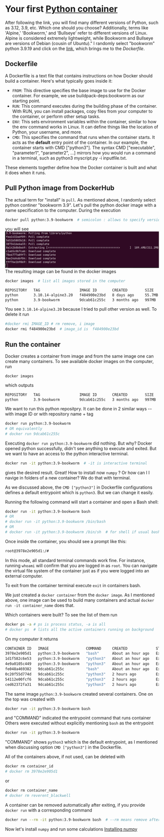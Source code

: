 # Your first [Python container](https://hub.docker.com/_/python)

After following the link, you will find many different versions of Python, such as 3.12, 3.9, etc. Which one should you choose? Additionally, terms like 'Alpine,' 'Bookworm,' and 'Bullseye' refer to different versions of Linux. Alpine is considered extremely lightweight, while Bookworm and Bullseye are versions of Debian (cousin of Ubuntu)." I randomly select "bookworm" python 3.9.19 and click on the [link](https://github.com/docker-library/python/blob/1b7a1106674a21e699b155cbd53bf39387284cca/3.9/bookworm/Dockerfile), which brings me to the *Dockerfile*. 

## Dockerfile
A Dockerfile is a text file that contains instructions on how Docker should build a container. Here's what typically goes inside it:

- `FROM`: This directive specifies the base image to use for the Docker container. For example, we use buildpack-deps:bookworm as our starting point.
- `RUN`: This command executes during the building phase of the container. With RUN, you can install packages, copy files from your computer to the container, or perform other setup tasks.
- `ENV`: This sets environment variables within the container, similar to how the env command works in Linux. It can define things like the location of Python, your username, and more.
- `CMD`: This specifies the command that runs when the container starts. It acts as the **default** entry point of the container. In our example, the container starts with CMD ["python3"]. The syntax CMD ["executable", "parameter1", "parameter2", ...] mirrors how you would run a command in a terminal, such as python3 myscript.py -i inputfile.txt.

These elements together define how the Docker container is built and what it does when it runs.

## Pull Python image from DockerHub
The actual term for "install" is `pull`. As mentioned above, I randomly select python continer "bookworm 3.9". Let's pull the python docker image with a name specification to the computer. During the execution
```bash
docker pull python:3.9-bookworm  # semicolon : allows to specify version tag
```
you will see
![pulling](./pulling_python_container.png)
The resulting image can be found in the docker images
```bash
docker images  # list all images stored in the computer
```

```
REPOSITORY   TAG                  IMAGE ID       CREATED        SIZE
python       3.10.14-alpine3.20   f484900e23bd   8 days ago     55.7MB
python       3.9-bookworm         9dcab61c255c   3 months ago   997MB
```
You see `3.10.14-alpine3.20` because I tried to pull other version as well. To delete it run
```bash
#docker rmi IMAGE_ID # rm remove, i image
docker rmi f484900e23bd  # image_id is  f484900e23bd
```

## Run the container
Docker creates a container from image and from the same image one can create many containers. To see available docker images on the computer, run
```
docker images
```
which outputs 
```
REPOSITORY   TAG                  IMAGE ID       CREATED        SIZE
python       3.9-bookworm         9dcab61c255c   3 months ago   997MB
```
We want to run this python repositpry. It can be done in 2 similar ways -- with image ID or with repository name + tag
```bash
docker run python:3.9-bookworm
# OR equivalently
# docker run 9dcab61c255c
```
Executing `docker run python:3.9-bookworm` did nothing. But why?
Docker opened python successfully, didn't see anything to execute and exited. But we want to have an access to the python interactive terminal. 
```bash
docker run -it python:3.9-bookworm  # -it is interactive terminal
```
gives the desired result. Great! How to install now `numpy` ? Or how can I I navige in folders of a new container? We do that with terminal. 

As we discussed above, the `CMD ["python3"]` in Dockerfile configurations defines a default entrypoint which is `python3`. But we can change it easily.

Running the following command will start a container and open a Bash shell:
```bash
docker run -it python:3.9-bookworm bash 
# OR
# docker run -it python:3.9-bookworm /bin/bash
# OR
# docker run -it python:3.9-bookworm /bin/sh  # for shell if usual bash is not installed 
```
Once inside the container, you should see a prompt like this:
```bash
root@3978e2e905d1:/#
```

In this mode, all standard terminal commands work fine. For instance, running `whoami` will confirm that you are logged in as `root`. You can navigate the virtual file system of the container just as if you were logged into an external computer.

To exit from the container terminal execute `exit` in containers bash.

We just created a `docker container` from the `docker image`. As I mentioned above, one image can be used to build many containers and actual `docker run -it container_name` does that.

Which containers were built? To see the list of them run
```bash
docker ps -a # ps is process status, -a is all
# docker ps  # lists all the active containers running on background
``` 
On my computer it returns
```bash
CONTAINER ID   IMAGE                 COMMAND     CREATED             STATUS                           PORTS     NAMES
3978e2e905d1   python:3.9-bookworm   "bash"      About an hour ago   Exited (0) 8 minutes ago                   reverent_blackwell
1d1f582c6e53   python:3.9-bookworm   "python3"   About an hour ago   Exited (0) About an hour ago               adoring_austin
4e9a0105c449   python:3.9-bookworm   "python3"   About an hour ago   Exited (0) About an hour ago               fervent_elion
fe048a469382   9dcab61c255c          "bash"      About an hour ago   Exited (130) About an hour ago             cranky_chebyshev
0c20f55d774d   9dcab61c255c          "python3"   2 hours ago         Exited (0) 2 hours ago                     friendly_curie
54112e00fcf6   9dcab61c255c          "python3"   2 hours ago         Exited (0) 2 hours ago                     elastic_shamir
ced62372fa31   9dcab61c255c          "python3"   2 hours ago         Exited (0) 2 hours ago                     jovial_lichterman

```
The same image `python:3.9-bookworm` created several containers. One on the top was created with 
```bash
docker run -it python:3.9-bookworm bash
```
and "COMMAND" indicated the entrypoint command that runs container
Others were executed without explicitly mentioning `bash` as the entrypoint 
```bash
docker run -it python:3.9-bookworm
```
"COMMAND" shows `python3` which is the default entrypoint, as I mentioned when discussing option `CMD ["python3"]` in the Dockerfile.

All of the containers above, if not used, can be deleted with
```bash
docker rm container_id
# docker rm 3978e2e905d1
```
or
```bash
docker rm container_name
# docker rm reverent_blackwell
```

A container can be removed automatically after exiting, if you provide `docker run` with a corresponding command
```bash
docker run --rm -it python:3.9-bookworm bash  # --rm means remove after exiting
```



Now let's install `numpy` and run some calculations
[Installing numpy](./Docker3.md) 